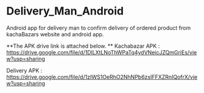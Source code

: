 # Delivery_Man_Android
Android app for delivery man to confirm delivery of ordered product from kachaBazars website and android app.


**The APK drive link is attached below.
**
 Kachabazar APK : https://drive.google.com/file/d/1DlLXtLNoThWPaTq4ydVNeicJZQmGriEs/view?usp=sharing

 Delivery APK : https://drive.google.com/file/d/1zIWS1OeRhO2NhNPb6zsIFFXZRnIQofrX/view?usp=sharing
